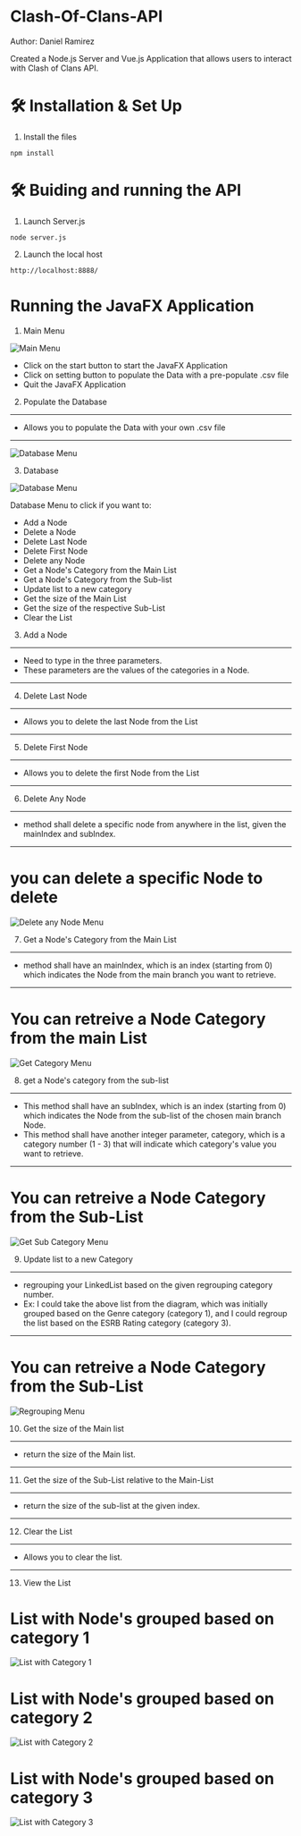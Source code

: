 # Clash-Of-Clans-API
Author: Daniel Ramirez

Created a Node.js Server and Vue.js Application that allows users to interact with Clash of Clans API.

# 🛠 Installation & Set Up
1. Install the files
```
npm install
```

# 🛠 Buiding and running the API
1. Launch Server.js
```
node server.js
```
2. Launch the local host
```
http://localhost:8888/
```


# Running the JavaFX Application
1. Main Menu
<img src="https://github.com/Dramir99/Linked-List-with-Sub-list/blob/main/Linked_List_Example/Main_Menu_Example.jpg" alt="Main Menu"/>

- Click on the start button to start the JavaFX Application
- Click on setting button to populate the Data with a pre-populate .csv file
- Quit the JavaFX Application

2. Populate the Database
---
- Allows you to populate the Data with your own .csv file
---
<img src="https://github.com/Dramir99/Linked-List-with-Sub-list/blob/main/Linked_List_Example/Populate_Database.jpg" alt="Database Menu" />

3. Database
<img src="https://github.com/Dramir99/Linked-List-with-Sub-list/blob/main/Linked_List_Example/Linked_List_Menu_Example.jpg" alt="Database Menu" />

Database Menu to click if you want to:

- Add a Node
- Delete a Node
- Delete Last Node
- Delete First Node
- Delete any Node
- Get a Node's Category from the Main List
- Get a Node's Category from the Sub-list
- Update list to a new category
- Get the size of the Main List
- Get the size of the respective Sub-List
- Clear the List

3. Add a Node
---
- Need to type in the three parameters. 
- These parameters are the values of the categories in a Node.
---

4. Delete Last Node
---
- Allows you to delete the last Node from the List
---

5. Delete First Node
---
- Allows you to delete the first Node from the List
---

6. Delete Any Node
---
- method shall delete a specific node from anywhere in the list, given the mainIndex and subIndex.
---

# you can delete a specific Node to delete
<img src="https://github.com/Dramir99/Linked-List-with-Sub-list/blob/main/Linked_List_Example/Delete_Node_Example.jpg" alt="Delete any Node Menu" />

7. Get a Node's Category from the Main List
---
- method shall have an mainIndex, which is an index (starting from 0) which indicates the Node from the main branch you want to retrieve.
---

# You can retreive a Node Category from the main List
<img src="https://github.com/Dramir99/Linked-List-with-Sub-list/blob/main/Linked_List_Example/Get_Category_Example.jpg" alt="Get Category Menu" />

8. get a Node's category from the sub-list
---
- This method shall have an subIndex, which is an index (starting from 0) which indicates the Node from the sub-list of the chosen main branch Node.
- This method shall have another integer parameter, category, which is a category number (1 - 3) that will indicate which category's value you want to retrieve.
---

# You can retreive a Node Category from the Sub-List
<img src="https://github.com/Dramir99/Linked-List-with-Sub-list/blob/main/Linked_List_Example/Get_Sub_Category.jpg" alt="Get Sub Category Menu" />

9. Update list to a new Category
---
-  regrouping your LinkedList based on the given regrouping category number.
- Ex: I could take the above list from the diagram, which was initially grouped based on the Genre category (category 1), and I could regroup the list based on the ESRB Rating category (category 3).
---

# You can retreive a Node Category from the Sub-List
<img src="https://github.com/Dramir99/Linked-List-with-Sub-list/blob/main/Linked_List_Example/Regroup_the_List.jpg" alt="Regrouping Menu" />

10. Get the size of the Main list
---
- return the size of the Main list.
---

11. Get the size of the Sub-List relative to the Main-List
---
- return the size of the sub-list at the given index.
---

12. Clear the List
---
- Allows you to clear the list.
---

13. View the List
# List with Node's grouped based on category 1
<img src="https://github.com/Dramir99/Linked-List-with-Sub-list/blob/main/Linked_List_Example/LinkedList_Diagram_Category_1.jpg" alt="List with Category 1" />

# List with Node's grouped based on category 2
<img src="https://github.com/Dramir99/Linked-List-with-Sub-list/blob/main/Linked_List_Example/LinkedList_Diagram_Category_2.jpg" alt="List with Category 2" />

# List with Node's grouped based on category 3
<img src="https://github.com/Dramir99/Linked-List-with-Sub-list/blob/main/Linked_List_Example/LinkedList_Diagram_Category_3.jpg" alt="List with Category 3" />
